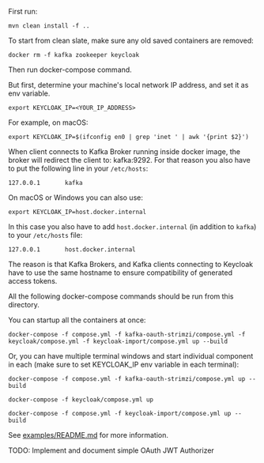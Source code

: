 
First run:
 
    mvn clean install -f ..

To start from clean slate, make sure any old saved containers are removed:

    docker rm -f kafka zookeeper keycloak
    
Then run docker-compose command. 

But first, determine your machine's local network IP address, and set it as env variable.

    export KEYCLOAK_IP=<YOUR_IP_ADDRESS>

For example, on macOS:

    export KEYCLOAK_IP=$(ifconfig en0 | grep 'inet ' | awk '{print $2}')

When client connects to Kafka Broker running inside docker image, the broker will redirect the client to: kafka:9292.
For that reason you also have to put the following line in your `/etc/hosts`:

    127.0.0.1       kafka

On macOS or Windows you can also use:

    export KEYCLOAK_IP=host.docker.internal

In this case you also have to add `host.docker.internal` (in addition to `kafka`) to your `/etc/hosts` file:

    127.0.0.1       host.docker.internal
  
The reason is that Kafka Brokers, and Kafka clients connecting to Keycloak have to use the same hostname to ensure 
compatibility of generated access tokens.


All the following docker-compose commands should be run from this directory.


You can startup all the containers at once:

    docker-compose -f compose.yml -f kafka-oauth-strimzi/compose.yml -f keycloak/compose.yml -f keycloak-import/compose.yml up --build

Or, you can have multiple terminal windows and start individual component in each
(make sure to set KEYCLOAK_IP env variable in each terminal):

    docker-compose -f compose.yml -f kafka-oauth-strimzi/compose.yml up --build 

    docker-compose -f keycloak/compose.yml up

    docker-compose -f compose.yml -f keycloak-import/compose.yml up --build


See [examples/README.md](../examples/README.md) for more information.


TODO: Implement and document simple OAuth JWT Authorizer